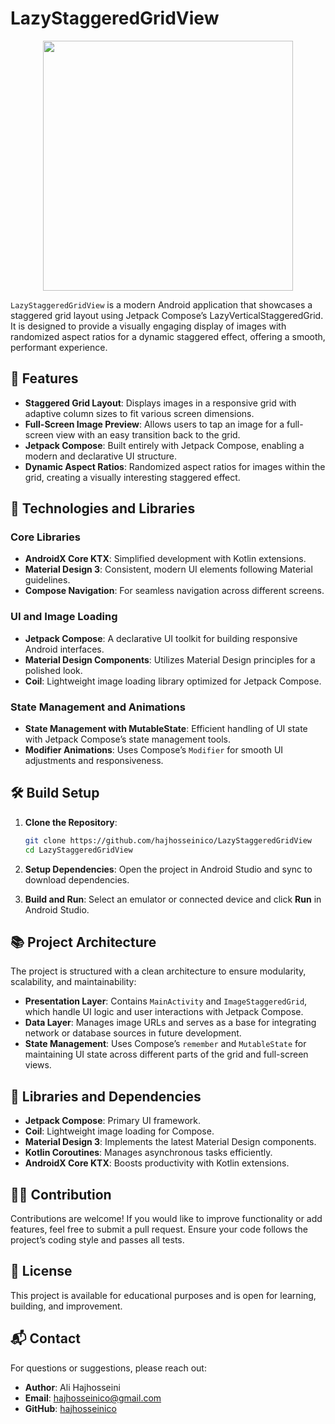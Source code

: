 
# LazyStaggeredGridView

<div align="center">
    <img src="https://github.com/user-attachments/assets/c88827c7-a591-4630-8a5c-14d98eba41a9" width="400">
</div>

`LazyStaggeredGridView` is a modern Android application that showcases a staggered grid layout using Jetpack Compose’s LazyVerticalStaggeredGrid. It is designed to provide a visually engaging display of images with randomized aspect ratios for a dynamic staggered effect, offering a smooth, performant experience.

## 🚀 Features

- **Staggered Grid Layout**: Displays images in a responsive grid with adaptive column sizes to fit various screen dimensions.
- **Full-Screen Image Preview**: Allows users to tap an image for a full-screen view with an easy transition back to the grid.
- **Jetpack Compose**: Built entirely with Jetpack Compose, enabling a modern and declarative UI structure.
- **Dynamic Aspect Ratios**: Randomized aspect ratios for images within the grid, creating a visually interesting staggered effect.

## 📱 Technologies and Libraries

### Core Libraries

- **AndroidX Core KTX**: Simplified development with Kotlin extensions.
- **Material Design 3**: Consistent, modern UI elements following Material guidelines.
- **Compose Navigation**: For seamless navigation across different screens.

### UI and Image Loading

- **Jetpack Compose**: A declarative UI toolkit for building responsive Android interfaces.
- **Material Design Components**: Utilizes Material Design principles for a polished look.
- **Coil**: Lightweight image loading library optimized for Jetpack Compose.

### State Management and Animations

- **State Management with MutableState**: Efficient handling of UI state with Jetpack Compose’s state management tools.
- **Modifier Animations**: Uses Compose’s `Modifier` for smooth UI adjustments and responsiveness.

## 🛠️ Build Setup

1. **Clone the Repository**:
    ```bash
    git clone https://github.com/hajhosseinico/LazyStaggeredGridView
    cd LazyStaggeredGridView
    ```

2. **Setup Dependencies**: Open the project in Android Studio and sync to download dependencies.

3. **Build and Run**: Select an emulator or connected device and click **Run** in Android Studio.

## 📚 Project Architecture

The project is structured with a clean architecture to ensure modularity, scalability, and maintainability:

- **Presentation Layer**: Contains `MainActivity` and `ImageStaggeredGrid`, which handle UI logic and user interactions with Jetpack Compose.
- **Data Layer**: Manages image URLs and serves as a base for integrating network or database sources in future development.
- **State Management**: Uses Compose’s `remember` and `MutableState` for maintaining UI state across different parts of the grid and full-screen views.

## 🧩 Libraries and Dependencies

- **Jetpack Compose**: Primary UI framework.
- **Coil**: Lightweight image loading for Compose.
- **Material Design 3**: Implements the latest Material Design components.
- **Kotlin Coroutines**: Manages asynchronous tasks efficiently.
- **AndroidX Core KTX**: Boosts productivity with Kotlin extensions.

## 👨‍💻 Contribution

Contributions are welcome! If you would like to improve functionality or add features, feel free to submit a pull request. Ensure your code follows the project’s coding style and passes all tests.

## 📄 License

This project is available for educational purposes and is open for learning, building, and improvement.

## 📬 Contact

For questions or suggestions, please reach out:

- **Author**: Ali Hajhosseini
- **Email**: hajhosseinico@gmail.com
- **GitHub**: [hajhosseinico](https://github.com/hajhosseinico)
